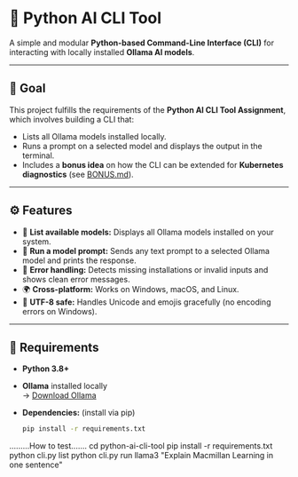 # 🧠 Python AI CLI Tool

A simple and modular **Python-based Command-Line Interface (CLI)** for interacting with locally installed **Ollama AI models**.

---

## 🎯 Goal

This project fulfills the requirements of the **Python AI CLI Tool Assignment**, which involves building a CLI that:
- Lists all Ollama models installed locally.
- Runs a prompt on a selected model and displays the output in the terminal.
- Includes a **bonus idea** on how the CLI can be extended for **Kubernetes diagnostics** (see [BONUS.md](BONUS.md)).

---

## ⚙️ Features

- 🧩 **List available models:** Displays all Ollama models installed on your system.
- 💬 **Run a model prompt:** Sends any text prompt to a selected Ollama model and prints the response.
- 🧱 **Error handling:** Detects missing installations or invalid inputs and shows clean error messages.
- 🌍 **Cross-platform:** Works on Windows, macOS, and Linux.
- 📄 **UTF-8 safe:** Handles Unicode and emojis gracefully (no encoding errors on Windows).

---

## 🧰 Requirements

- **Python 3.8+**
- **Ollama** installed locally  
  → [Download Ollama](https://ollama.com/download)
- **Dependencies:** (install via pip)
  
  ```bash
  pip install -r requirements.txt


.........How to test.......
cd python-ai-cli-tool
pip install -r requirements.txt
python cli.py list
python cli.py run llama3 "Explain Macmillan Learning in one sentence"